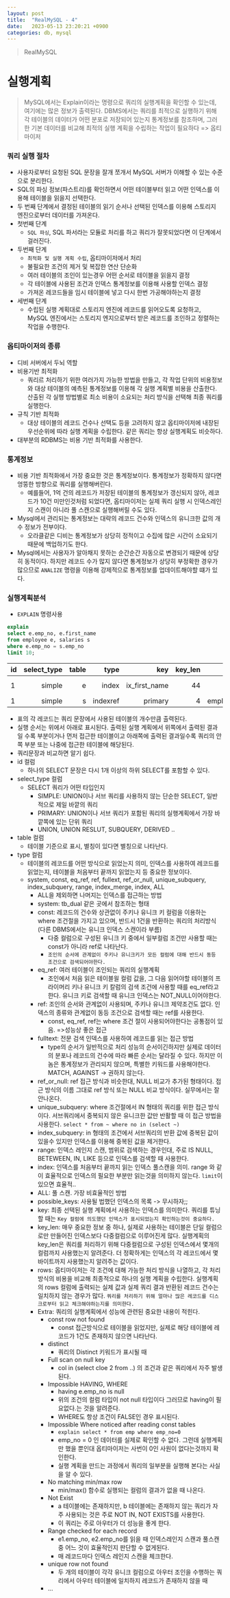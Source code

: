```yaml
---
layout: post
title:  "RealMySQL - 4"
date:   2023-05-13 23:20:21 +0900
categories: db, mysql
---
```


> RealMySQL

# 실행계획
> MySQL에서는 Explain이라는 명령으로 쿼리의 실행계획을 확인할 수 있는데, 여기에는 많은 정보가 출력된다. DBMS에서는 쿼리를 최적으로 실행하기 위해 각 테이블의 데이터가 어떤 분포로 저장되어 있는지 통계정보를 참조하며, 그러한 기본 데이터를 비교해 최적의 실행 계획을 수립하는 작업이 필요하다 => 옵티마이저

### 쿼리 실행 절차
- 사용자로부터 요청된 SQL 문장을 잘개 쪼개서 MySQL 서버가 이해할 수 있는 수준으로 분리한다.
- SQL의 파싱 정보(파스트리)를 확인하면서 어떤 테이블부터 읽고 어떤 인덱스를 이용해 테이블을 읽을지 선택한다.
- 두 번째 단계에서 결정된 테이블의 읽기 순서나 선택된 인덱스를 이용해 스토리지 엔진으로부터 데이터를 가져온다.
- 첫번째 단계
    - `SQL 파싱`, SQL 파서라는 모듈로 처리를 하고 쿼리가 잘못되었다면 이 단계에서 걸러진다.
- 두번째 단계
    - `최적화 및 실행 계획 수립`, 옵티마이저에서 처리
    - 불필요한 조건의 제거 및 복잡한 연산 단순화
    - 여러 테이블의 조인이 있는경우 어떤 순서로 테이블을 읽을지 결정
    - 각 테이블에 사용된 조건과 인덱스 통계정보를 이용해 사용할 인덱스 결정
    - 가져온 레코드들을 임시 테이블에 넣고 다시 한번 가공해야하는지 결정
- 세번째 단계
    - 수립된 실행 계획대로 스토리지 엔진에 레코드를 읽어오도록 요청하고, MySQL 엔진에서는 스토리지 엔지으로부터 받은 레코드를 조인하고 정렬하는 작업을 수행한다.

### 옵티마이저의 종류
- 디비 서버에서 두뇌 역할
- 비용기반 최적화
    - 쿼리르 처리하기 위한 여러가지 가능한 방법을 만들고, 각 작업 단위의 비용정보와 대상 테이블의 예측된 통계정보를 이용해 각 실행 계획별 비용을 산출한다. 산출된 각 실행 방법별로 최소 비용이 소요되는 처리 방식을 선택해 최종 쿼리를 실행한다.
- 규칙 기반 최적화
    - 대상 테이블의 레코드 건수나 선택도 등을 고려하지 않고 옵티마이저에 내장된 우선순위에 따라 실행 계획을 수립한다. 같은 쿼리는 항상 실행계획도 비슷하다. 
- 대부분의 RDBMS는 비용 기반 최적화를 사용한다.

### 통계정보
- 비용 기반 최적화에서 가장 중요한 것은 통계정보이다. 통계정보가 정확하지 않다면 엉뚱한 방향으로 쿼리를 실행해버린다.
    - 예를들어, 1억 건의 레코드가 저장된 테이블의 통계정보가 갱신되지 않아, 레코드가 10건 미만인것처럼 되었다면, 옵티마이저는 실제 쿼리 실행 시 인덱스레인지 스캔이 아니라 풀 스캔으로 실행해버릴 수도 있다.
- Mysql에서 관리되는 통계정보는 대략의 레코드 건수와 인덱스의 유니크한 값의 개수 정보가 전부이다.
    - 오라클같은 디비는 통계정보가 상당히 정적이고 수집에 많은 시간이 소요되기때문에 백업하기도 한다.
- Mysql에서는 사용자가 알아채지 못하는 순간순간 자동으로 변경되기 때문에 상당히 동적이다. 하지만 레코드 수가 많지 않다면 통계정보가 상당히 부정확한 경우가 많으므로 `ANALIZE` 명령을 이용해 강제적으로 통계정보를 업데이트해야할 떄가 있다.

### 실행계획분석
- `EXPLAIN` 명령사용
```sql
explain
select e.emp_no, e.first_name
from employee e, salaries s
where e.emp_no = s.emp_no
limit 10;
```

|id|select_type|table|type|key|key_len|ref|rows|extra|
|:---|---:|---:|---:|---:|---:|---:|---:|---:|
|1|simple|e|index|ix_first_name|44||300584|using index|
|1|simple|s|indexref|primary|4|employees.e.emp_no|4||
- 표의 각 레코드는 쿼리 문장에서 사용된 테이블의 개수만큼 출력된다.
- 실행 순서는 위에서 아래로 표시된다. 출력된 실행 계획에서 위쪽에서 출력된 결과일 수록 부분이거나 먼저 접근한 테이블이고 아래쪽에 출력된 결과일수록 쿼리의 안쪽 부분 또는 나중에 접근한 테이블에 해당된다.
- 쿼리문장과 비교하면 알기 쉽다.
- id 컬럼
    - 하나의 SELECT 문장은 다시 1개 이상의 하위 SELECT를 포함할 수 있다.
- select_type 컬럼
    - SELECT 쿼리가 어떤 타입인지 
        - SIMPLE: UNION이나 서브 쿼리를 사용하지 않는 단순한 SELECT, 일반적으로 제일 바깥의 쿼리
        - PRIMARY: UNION이나 서브 쿼리가 포함된 쿼리의 실행계획에서 가장 바깥쪽에 있는 단위 쿼리
        - UNION, UNION RESLUT, SUBQUERY, DERIVED ..
- table 컬럼
    - 테이블 기준으로 표시, 별칭이 있다면 별칭으로 나타난다.
- type 컬럼
    - 테이블의 레코드를 어떤 방식으로 읽었는지 의미, 인덱스를 사용하여 레코드를 읽었는지, 테이블을 처음부터 끝까지 읽었는지 등 중요한 정보이다.
    - system, const, eq_ref, ref, fullext, ref_or_null, unique_subquery, index_subquery, range, index_merge, index, ALL
        - ALL을 제외하면 나머지는 인덱스를 접근하는 방법
        - system: tb_dual 같은 곳에서 참조하는 형태
        - const: 레코드의 건수와 상관없이 주키나 유니크 키 컬럼을 이용하는 where 조건절을 가지고 있으며, 반드시 1건을 반환하는 쿼리의 처리방식 (다른 DBMS에서는 유니크 인덱스 스캔이라 부름)
            - 다중 컬럼으로 구성된 유니크 키 중에서 일부컬럼 조건만 사용할 때는 const가 아니라 ref로 나타난다.
            - `조인의 순서에 관계없이 주키나 유니크키가 모든 컬럼에 대해 반드시 동등 조건으로 검색되어야한다.`
        - eq_ref: 여러 테이블이 조인되는 쿼리의 실행계획
            - 조인에서 처음 읽은 테이블읠 컬럼 값을, 그 다음 읽어야할 테이블의 프라이머리 키나 유니크 키 칼럼의 검색 조건에 사용할 때를 eq_ref라고한다. 유니크 키로 검색할 때 유니크 인덱스는 NOT_NULL이어야한다.
        - ref: 조인의 순서와 관계없이 사용되며, 주키나 유니크 제약조건도 없다. 인덱스의 종류와 관계없이 동등 조건으로 검색할 때는 ref를 사용한다.  
            - const, eq_ref, ref는 where 조건 절이 사용되어야한다는 공통점이 있음. =>성능상 좋은 접근
        - fulltext: 전문 검색 인덱스를 사용하여 레코드를 읽는 접근 방법
            - type의 순서가 일반적으로 처리 성능의 순서이긴하지만 실제로 데이터의 분포나 레코드의 건수에 따라 빠른 순서는 달라질 수 있다. 하지만 이놈은 통계정보가 관리되지 않으며, 특별한 키워드를 사용해야한다. MATCH, AGAINST -> 권하지 않는다.
        - ref_or_null: ref 접근 방식과 비슷한대, NULL 비교가 추가된 형태이다. 접근 방식의 이름 그대로 ref 방식 또는 NULL 비교 방식이다. 실무에서는 잘 안나온다.
        - unique_subquery: where 조건절에서 IN 형태의 쿼리를 위한 접근 방식이다. 서브쿼리에서 중복되지 않은 유니크한 값만 반활할 때 이 접근 방법을 사용한다. `select * from ~ where no in (select ~)`
        - index_subquery: in 형태의 조건에서 서브쿼리의 반환 값에 중복된 값이 있을수 있지만 인덱스를 이용해 중복된 값을 제거한다.
        - range: 인덱스 레인지 스캔, 범위로 검색하는 경우인대, 주로 IS NULL, BETEWEEN, IN, LIKE 등으로 인덱스를 검색할 때 사용한다.
        - index: 인덱스를 처음부터 끝까지 읽는 인덱스 풀스캔을 의미. range 와 같이 효율적으로 인덱스의 필요한 부분만 읽는것을 의미하지 않는다. `limit`이 있으면 효율적..
        - ALL: 풀 스캔. 가장 비효율적인 방법
        - possible_keys: 사용될 법했던 인덱스의 목록 -> 무시하자;;
        - key: 최종 선택된 실행 계획에서 사용하는 인덱스를 의미한다. 쿼리를 튜닝할 때는 `Key 컬럼에 의도했던 인덱스가 표시되었는지 확인하는것이 중요하다.`
        - key_len: 매우 중요한 정보 중 하나, 실제로 사용하는 테이블은 단일 컬럼으로만 만들어진 인덱스보다 다중컬럼으로 이루어진게 많다. 실행계획의 key_len은 쿼리를 처리하기 위해 다중컬럼으로 구성된 인덱스에서 몇개의 컬럼까지 사용했는지 알려준다. 더 정확하게는 인덱스의 각 레코드에서 몇 바이트까지 사용했는지 알려주는 값이다.
        - rows: 옵티마이저는 각 조건에 대해 가능한 처리 방식을 나열하고, 각 처리 방식의 비용을 비교해 최종적으로 하나의 실행 계획을 수립한다. 실행계획의 rows 컬럼에 출력되는 실제 값과 실제 쿼리 결과 반환된 레코드 건수는 일치하지 않는 경우가 많다. `쿼리를 처리하기 위해 얼마나 많은 레코드를 디스크로부터 읽고 체크해야하는지를 의미한다.`
        - Extra: 쿼리의 실행계획에서 성능에 관련된 중요한 내용이 적힌다.
             - const row not found
                - const 접근방식으로 테이블을 읽었지만, 실제로 해당 테이블에 레코드가 1건도 존재하지 않으면 나타난다.
            - distinct
                - 쿼리의 Distinct 키워드가 표시될 때
            - Full scan on null key
                - col in (select cloe 2 from ..) 의 조건과 같은 쿼리에서 자주 발생된다.
            - Impossible HAVING, WHERE
                - having e.emp_no is null 
                - 위의 조건의 컬럼 타입이 not null 타입이다 그러므로 having이 필요없다.는 것을 알려준다.
                - WHERE도 항상 조건이 FALSE인 경우 표시된다.
            - Impossible Where noticed after reading const tables
                - `explain select * from emp where emp_no=0`
                - emp_no = 0 인 데이터를 실제로 확인할 수 없다. 그런데 실행계획만 했을 뿐인대 옵티마이저는 사번이 0인 사원이 없다는것까지 확인한다.
                - 실행 계획을 만드는 과정에서 쿼리의 일부분을 실행해 본다는 사실을 알 수 있다.
            - No matching min/max row
                - min/max() 함수로 실행되는 컬럼의 결과가 없을 때 나온다.
            - Not Exist
                - a 테이블에는 존재하지만, b 테이블에는 존재하지 않는 쿼리가 자주 사용되는 것은 주로 NOT IN, NOT EXISTS를 사용한다.
                - 이 쿼리는 주로 아우터가 더 성능을 좋게 한다.
            - Range checked for each record
                - e1.emp_no, e2.emp_no를 읽을 때 인덱스레인지 스캔과 풀스캔 중 어느 것이 효율적인지 판단할 수 없게된다.
                - 매 레코드마다 인덱스 레인지 스캔을 체크한다.
            - unique row not found
                - 두 개의 테이블이 각각 유니크 컬럼으로 아우터 조인을 수행하는 쿼리에서 아우터 테이블에 일치하지 레코드가 존재하지 않을 때
            - ...
